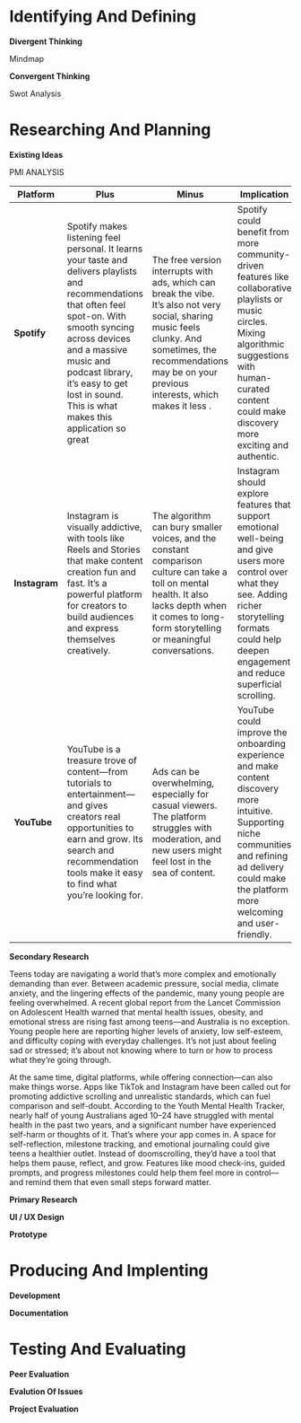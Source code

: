 # Identifying And Defining

**Divergent Thinking**

Mindmap

**Convergent Thinking** 

Swot Analysis


# Researching And Planning

**Existing Ideas**

PMI ANALYSIS



| Platform     |  Plus |  Minus |  Implication |
|--------------|--------|----------|----------------|
| **Spotify**  | Spotify makes listening feel personal. It learns your taste and delivers playlists and recommendations that often feel spot-on. With smooth syncing across devices and a massive music and podcast library, it’s easy to get lost in sound. This is what makes this application so great | The free version interrupts with ads, which can break the vibe. It’s also not very social, sharing music feels clunky. And sometimes, the recommendations may be on your previous interests, which makes it less . | Spotify could benefit from more community-driven features like collaborative playlists or music circles. Mixing algorithmic suggestions with human-curated content could make discovery more exciting and authentic. |
| **Instagram**| Instagram is visually addictive, with tools like Reels and Stories that make content creation fun and fast. It’s a powerful platform for creators to build audiences and express themselves creatively. | The algorithm can bury smaller voices, and the constant comparison culture can take a toll on mental health. It also lacks depth when it comes to long-form storytelling or meaningful conversations. | Instagram should explore features that support emotional well-being and give users more control over what they see. Adding richer storytelling formats could help deepen engagement and reduce superficial scrolling. |
| **YouTube**  | YouTube is a treasure trove of content—from tutorials to entertainment—and gives creators real opportunities to earn and grow. Its search and recommendation tools make it easy to find what you’re looking for. | Ads can be overwhelming, especially for casual viewers. The platform struggles with moderation, and new users might feel lost in the sea of content. | YouTube could improve the onboarding experience and make content discovery more intuitive. Supporting niche communities and refining ad delivery could make the platform more welcoming and user-friendly. |

 **Secondary Research** 

Teens today are navigating a world that’s more complex and emotionally demanding than ever. Between academic pressure, social media, climate anxiety, and the lingering effects of the pandemic, many young people are feeling overwhelmed. A recent global report from the Lancet Commission on Adolescent Health warned that mental health issues, obesity, and emotional stress are rising fast among teens—and Australia is no exception. Young people here are reporting higher levels of anxiety, low self-esteem, and difficulty coping with everyday challenges. It’s not just about feeling sad or stressed; it’s about not knowing where to turn or how to process what they’re going through.

At the same time, digital platforms, while offering connection—can also make things worse. Apps like TikTok and Instagram have been called out for promoting addictive scrolling and unrealistic standards, which can fuel comparison and self-doubt. According to the Youth Mental Health Tracker, nearly half of young Australians aged 10–24 have struggled with mental health in the past two years, and a significant number have experienced self-harm or thoughts of it. That’s where your app comes in. A space for self-reflection, milestone tracking, and emotional journaling could give teens a healthier outlet. Instead of doomscrolling, they’d have a tool that helps them pause, reflect, and grow. Features like mood check-ins, guided prompts, and progress milestones could help them feel more in control—and remind them that even small steps forward matter.


**Primary Research**



**UI / UX Design**



**Prototype**

# Producing And Implenting 

**Development** 


**Documentation** 

# Testing And Evaluating


**Peer Evaluation** 

**Evalution Of Issues**

**Project Evaluation**

